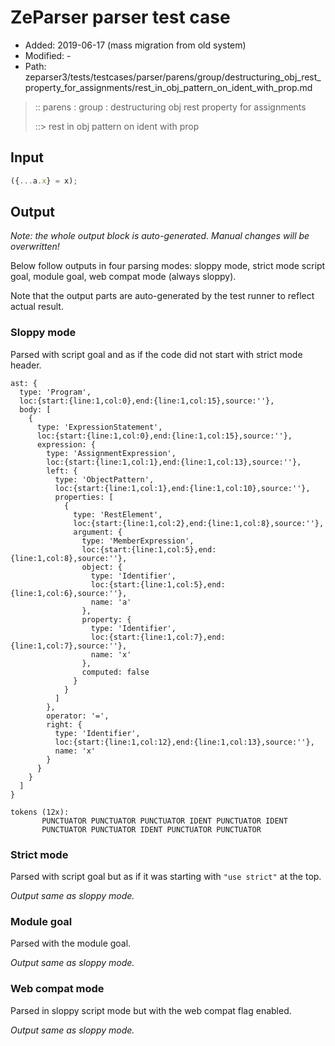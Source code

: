 # ZeParser parser test case

- Added: 2019-06-17 (mass migration from old system)
- Modified: -
- Path: zeparser3/tests/testcases/parser/parens/group/destructuring_obj_rest_property_for_assignments/rest_in_obj_pattern_on_ident_with_prop.md

> :: parens : group : destructuring obj rest property for assignments
>
> ::> rest in obj pattern on ident with prop

## Input

`````js
({...a.x} = x);
`````

## Output

_Note: the whole output block is auto-generated. Manual changes will be overwritten!_

Below follow outputs in four parsing modes: sloppy mode, strict mode script goal, module goal, web compat mode (always sloppy).

Note that the output parts are auto-generated by the test runner to reflect actual result.

### Sloppy mode

Parsed with script goal and as if the code did not start with strict mode header.

`````
ast: {
  type: 'Program',
  loc:{start:{line:1,col:0},end:{line:1,col:15},source:''},
  body: [
    {
      type: 'ExpressionStatement',
      loc:{start:{line:1,col:0},end:{line:1,col:15},source:''},
      expression: {
        type: 'AssignmentExpression',
        loc:{start:{line:1,col:1},end:{line:1,col:13},source:''},
        left: {
          type: 'ObjectPattern',
          loc:{start:{line:1,col:1},end:{line:1,col:10},source:''},
          properties: [
            {
              type: 'RestElement',
              loc:{start:{line:1,col:2},end:{line:1,col:8},source:''},
              argument: {
                type: 'MemberExpression',
                loc:{start:{line:1,col:5},end:{line:1,col:8},source:''},
                object: {
                  type: 'Identifier',
                  loc:{start:{line:1,col:5},end:{line:1,col:6},source:''},
                  name: 'a'
                },
                property: {
                  type: 'Identifier',
                  loc:{start:{line:1,col:7},end:{line:1,col:7},source:''},
                  name: 'x'
                },
                computed: false
              }
            }
          ]
        },
        operator: '=',
        right: {
          type: 'Identifier',
          loc:{start:{line:1,col:12},end:{line:1,col:13},source:''},
          name: 'x'
        }
      }
    }
  ]
}

tokens (12x):
       PUNCTUATOR PUNCTUATOR PUNCTUATOR IDENT PUNCTUATOR IDENT
       PUNCTUATOR PUNCTUATOR IDENT PUNCTUATOR PUNCTUATOR
`````

### Strict mode

Parsed with script goal but as if it was starting with `"use strict"` at the top.

_Output same as sloppy mode._

### Module goal

Parsed with the module goal.

_Output same as sloppy mode._

### Web compat mode

Parsed in sloppy script mode but with the web compat flag enabled.

_Output same as sloppy mode._
